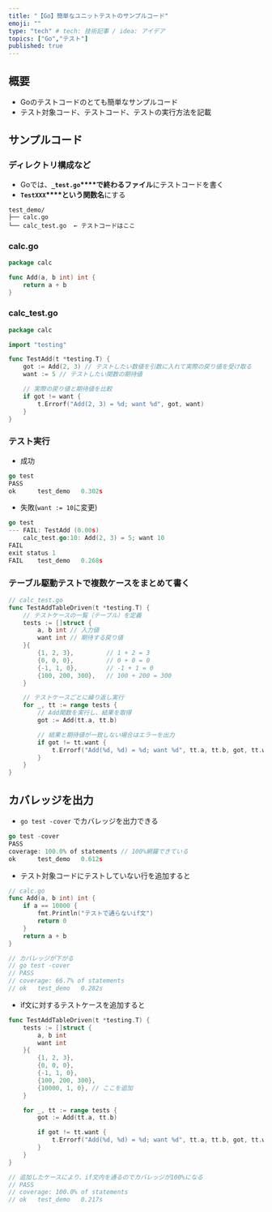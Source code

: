 ```yaml
---
title: "【Go】簡単なユニットテストのサンプルコード"
emoji: ""
type: "tech" # tech: 技術記事 / idea: アイデア
topics: ["Go","テスト"]
published: true
---
```


## 概要

- Goのテストコードのとても簡単なサンプルコード
- テスト対象コード、テストコード、テストの実行方法を記載

## サンプルコード


### ディレクトリ構成など

- Goでは、**`_test.go`****で終わるファイル**にテストコードを書く
- **`TestXXX`****という関数名**にする

```shell
test_demo/
├── calc.go
└── calc_test.go  ← テストコードはここ
```


### calc.go


```go
package calc

func Add(a, b int) int {
	return a + b
}
```


### calc_test.go


```go
package calc

import "testing"

func TestAdd(t *testing.T) {
	got := Add(2, 3) // テストしたい数値を引数に入れて実際の戻り値を受け取る
	want := 5 // テストしたい関数の期待値

	// 実際の戻り値と期待値を比較
	if got != want {
		t.Errorf("Add(2, 3) = %d; want %d", got, want)
	}
}
```


### テスト実行

- 成功

```go
go test
PASS
ok  	test_demo	0.302s
```

- 失敗(`want := 10`に変更)

```go
go test
--- FAIL: TestAdd (0.00s)
    calc_test.go:10: Add(2, 3) = 5; want 10
FAIL
exit status 1
FAIL	test_demo	0.268s
```


### テーブル駆動テストで複数ケースをまとめて書く


```go
// calc_test.go
func TestAddTableDriven(t *testing.T) {
	// テストケースの一覧（テーブル）を定義
	tests := []struct {
		a, b int // 入力値
		want int // 期待する戻り値
	}{
		{1, 2, 3},         // 1 + 2 = 3
		{0, 0, 0},         // 0 + 0 = 0
		{-1, 1, 0},        // -1 + 1 = 0
		{100, 200, 300},   // 100 + 200 = 300
	}

	// テストケースごとに繰り返し実行
	for _, tt := range tests {
		// Add関数を実行し、結果を取得
		got := Add(tt.a, tt.b)

		// 結果と期待値が一致しない場合はエラーを出力
		if got != tt.want {
			t.Errorf("Add(%d, %d) = %d; want %d", tt.a, tt.b, got, tt.want)
		}
	}
}
```


## カバレッジを出力

- `go test -cover` でカバレッジを出力できる

```go
go test -cover
PASS
coverage: 100.0% of statements // 100%網羅できている
ok  	test_demo	0.612s
```

- テスト対象コードにテストしていない行を追加すると

```go
// calc.go
func Add(a, b int) int {
	if a == 10000 {
		fmt.Println("テストで通らないif文")
		return 0
	}
	return a + b
}

// カバレッジが下がる
// go test -cover
// PASS
// coverage: 66.7% of statements
// ok  	test_demo	0.282s

```

- if文に対するテストケースを追加すると

```go
func TestAddTableDriven(t *testing.T) {
	tests := []struct {
		a, b int
		want int
	}{
		{1, 2, 3},
		{0, 0, 0},
		{-1, 1, 0},
		{100, 200, 300},
		{10000, 1, 0}, // ここを追加
	}

	for _, tt := range tests {
		got := Add(tt.a, tt.b)

		if got != tt.want {
			t.Errorf("Add(%d, %d) = %d; want %d", tt.a, tt.b, got, tt.want)
		}
	}
}

// 追加したケースにより、if文内を通るのでカバレッジが100%になる
// PASS
// coverage: 100.0% of statements
// ok  	test_demo	0.217s
```

